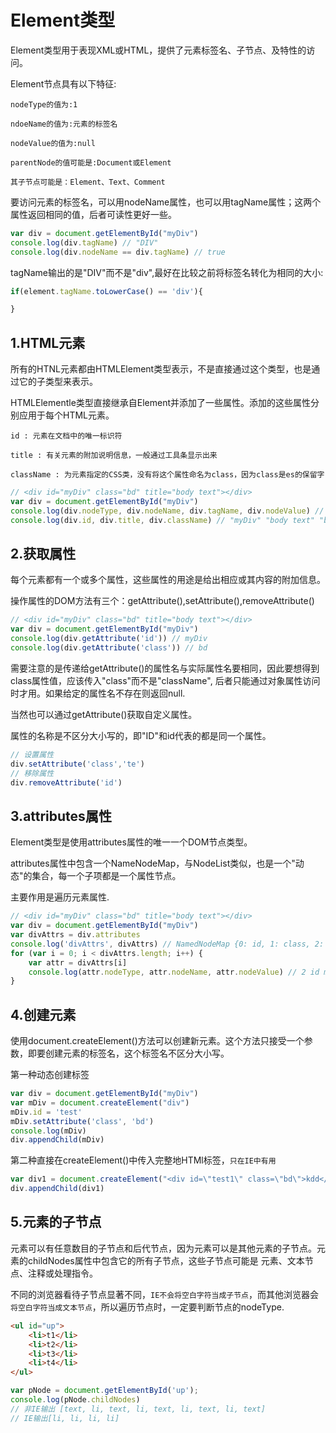 # Element类型

Element类型用于表现XML或HTML，提供了元素标签名、子节点、及特性的访问。

Element节点具有以下特征:

```
nodeType的值为:1

ndoeName的值为:元素的标签名

nodeValue的值为:null

parentNode的值可能是:Document或Element

其子节点可能是：Element、Text、Comment
```

要访问元素的标签名，可以用nodeName属性，也可以用tagName属性；这两个属性返回相同的值，后者可读性更好一些。

```javascript
var div = document.getElementById("myDiv")
console.log(div.tagName) // "DIV"
console.log(div.nodeName == div.tagName) // true
```

tagName输出的是"DIV"而不是"div",最好在比较之前将标签名转化为相同的大小:

```javascript
if(element.tagName.toLowerCase() == 'div'){

}
```

## 1.HTML元素

所有的HTNL元素都由HTMLElement类型表示，不是直接通过这个类型，也是通过它的子类型来表示。

HTMLElementle类型直接继承自Element并添加了一些属性。添加的这些属性分别应用于每个HTML元素。

```
id : 元素在文档中的唯一标识符

title : 有关元素的附加说明信息，一般通过工具条显示出来

className : 为元素指定的CSS类，没有将这个属性命名为class，因为class是es的保留字
```

```javascript
// <div id="myDiv" class="bd" title="body text"></div>
var div = document.getElementById("myDiv")
console.log(div.nodeType, div.nodeName, div.tagName, div.nodeValue) // 1 "DIV" "DIV" null
console.log(div.id, div.title, div.className) // "myDiv" "body text" "bd"
```

## 2.获取属性

每个元素都有一个或多个属性，这些属性的用途是给出相应或其内容的附加信息。

操作属性的DOM方法有三个：getAttribute(),setAttribute(),removeAttribute()

```javascript
// <div id="myDiv" class="bd" title="body text"></div>
var div = document.getElementById("myDiv")
console.log(div.getAttribute('id')) // myDiv
console.log(div.getAttribute('class')) // bd
```

需要注意的是传递给getAttribute()的属性名与实际属性名要相同，因此要想得到class属性值，应该传入"class"而不是"className", 后者只能通过对象属性访问时才用。如果给定的属性名不存在则返回null.

当然也可以通过getAttribute()获取自定义属性。

属性的名称是不区分大小写的，即"ID"和id代表的都是同一个属性。

```javascript
// 设置属性
div.setAttribute('class','te')
// 移除属性
div.removeAttribute('id')
```

## 3.attributes属性

Element类型是使用attributes属性的唯一一个DOM节点类型。

attributes属性中包含一个NameNodeMap，与NodeList类似，也是一个"动态"的集合，每一个子项都是一个属性节点。

主要作用是遍历元素属性.

```javascript
// <div id="myDiv" class="bd" title="body text"></div>
var div = document.getElementById("myDiv")
var divAttrs = div.attributes
console.log('divAttrs', divAttrs) // NamedNodeMap {0: id, 1: class, 2: title, id: id, class: class, title: title, length: 3}
for (var i = 0; i < divAttrs.length; i++) {
    var attr = divAttrs[i]
    console.log(attr.nodeType, attr.nodeName, attr.nodeValue) // 2 id myDiv
}
```

## 4.创建元素

使用document.createElement()方法可以创建新元素。这个方法只接受一个参数，即要创建元素的标签名，这个标签名不区分大小写。

第一种动态创建标签

```javascript
var div = document.getElementById("myDiv")
var mDiv = document.createElement("div")
mDiv.id = 'test'
mDiv.setAttribute('class', 'bd')
console.log(mDiv)
div.appendChild(mDiv)
```

第二种直接在createElement()中传入完整地HTMl标签，`只在IE中有用`

```javascript
var div1 = document.createElement("<div id=\"test1\" class=\"bd\">kdd</div>")
div.appendChild(div1)
```

## 5.元素的子节点

元素可以有任意数目的子节点和后代节点，因为元素可以是其他元素的子节点。元素的childNodes属性中包含它的所有子节点，这些子节点可能是 元素、文本节点、注释或处理指令。

不同的浏览器看待子节点显著不同，`IE不会将空白字符当成子节点`，而其他浏览器会`将空白字符当成文本节点`，所以遍历节点时，一定要判断节点的nodeType.

```html
<ul id="up">
    <li>t1</li>
    <li>t2</li>
    <li>t3</li>
    <li>t4</li>
</ul>
```

```javascript
var pNode = document.getElementById('up');
console.log(pNode.childNodes)
// 非IE输出 [text, li, text, li, text, li, text, li, text]
// IE输出[li, li, li, li]
```
